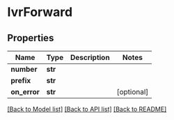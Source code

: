 # IvrForward

## Properties
Name | Type | Description | Notes
------------ | ------------- | ------------- | -------------
**number** | **str** |  | 
**prefix** | **str** |  | 
**on_error** | **str** |  | [optional] 

[[Back to Model list]](../README.md#documentation-for-models) [[Back to API list]](../README.md#documentation-for-api-endpoints) [[Back to README]](../README.md)


